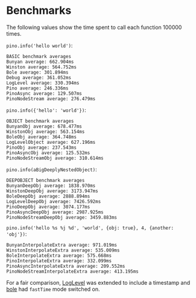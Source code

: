 # Benchmarks

The following values show the time spent to call each function 100000 times. 

`pino.info('hello world')`:

```
BASIC benchmark averages
Bunyan average: 662.904ms
Winston average: 564.752ms
Bole average: 301.894ms
Debug average: 361.052ms
LogLevel average: 330.394ms
Pino average: 246.336ms
PinoAsync average: 129.507ms
PinoNodeStream average: 276.479ms
```

`pino.info({'hello': 'world'})`:

```
OBJECT benchmark averages
BunyanObj average: 678.477ms
WinstonObj average: 563.154ms
BoleObj average: 364.748ms
LogLevelObject average: 627.196ms
PinoObj average: 237.543ms
PinoAsyncObj average: 125.532ms
PinoNodeStreamObj average: 310.614ms
```

`pino.info(aBigDeeplyNestedObject)`:

```
DEEPOBJECT benchmark averages
BunyanDeepObj average: 1838.970ms
WinstonDeepObj average: 3173.947ms
BoleDeepObj average: 2888.894ms
LogLevelDeepObj average: 7426.592ms
PinoDeepObj average: 3074.177ms
PinoAsyncDeepObj average: 2987.925ms
PinoNodeStreamDeepObj average: 3459.883ms
```

`pino.info('hello %s %j %d', 'world', {obj: true}, 4, {another: 'obj'})`:

```
BunyanInterpolateExtra average: 971.019ms
WinstonInterpolateExtra average: 535.009ms
BoleInterpolateExtra average: 575.668ms
PinoInterpolateExtra average: 332.099ms
PinoAsyncInterpolateExtra average: 209.552ms
PinoNodeStreamInterpolateExtra average: 413.195ms
```

For a fair comparison, [LogLevel](https://npm.im/loglevel) was extended
to include a timestamp and [bole](https://npm.im/bole) had
`fastTime` mode switched on.
